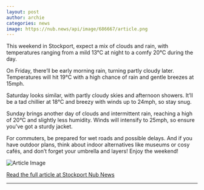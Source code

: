 ```yaml
---
layout: post
author: archie
categories: news
image: https://nub.news/api/image/686667/article.png
---
```

This weekend in Stockport, expect a mix of clouds and rain, with temperatures ranging from a mild 13°C at night to a comfy 20°C during the day. 

On Friday, there’ll be early morning rain, turning partly cloudy later. Temperatures will hit 19°C with a high chance of rain and gentle breezes at 15mph. 

Saturday looks similar, with partly cloudy skies and afternoon showers. It’ll be a tad chillier at 18°C and breezy with winds up to 24mph, so stay snug. 

Sunday brings another day of clouds and intermittent rain, reaching a high of 20°C and slightly less humidity. Winds will intensify to 25mph, so ensure you've got a sturdy jacket. 

For commuters, be prepared for wet roads and possible delays. And if you have outdoor plans, think about indoor alternatives like museums or cosy cafés, and don’t forget your umbrella and layers! Enjoy the weekend!

![Article Image](https://nub.news/api/image/686667/article.png)

[Read the full article at Stockport Nub News](https://stockport.nub.news/news/weather-news/weekend-weather-forecast-for-stockport-29-aug-to-31-aug-270256)

---
